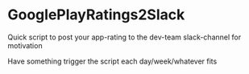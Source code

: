 # GooglePlayRatings2Slack
Quick script to post your app-rating to the dev-team slack-channel for motivation

Have something trigger the script each day/week/whatever fits
